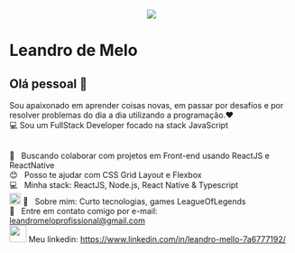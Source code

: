 



<h1 align="center">
  <img align="center" width="auto" src="https://ik.imagekit.io/jbqhfxwn5t/BestMeagerHoki-small_B6Z8Fu3mGo.gif">
</h1>


# Leandro de Melo

## Olá pessoal 👋
Sou apaixonado em aprender coisas novas, em passar por desafios e por resolver problemas do dia a dia utilizando a programação.:heart:
<br/>
:computer: Sou um FullStack Developer focado na stack JavaScript 

 
 <br/> :purple_heart: &nbsp; Buscando colaborar com projetos em Front-end usando ReactJS e ReactNative
 <br/> :blush: &nbsp; Posso te ajudar com CSS Grid Layout e Flexbox
 <br/> :computer: &nbsp; Minha stack: ReactJS, Node.js, React Native & Typescript
 <br/>
 <img src="https://ik.imagekit.io/jbqhfxwn5t/tumblr_n82wcrEHTy1sibomdo3_400_NQYQ4xb4u4.gif" width="20" heigth="20"/> 💬  &nbsp; 
 Sobre mim: Curto tecnologias, games LeagueOfLegends
 <br/> :email: &nbsp; Entre em contato comigo por e-mail: leandromeloprofissional@gmail.com
  <br/>
 <img width="30" heigth="30" src="https://ik.imagekit.io/jbqhfxwn5t/kisspng-linkedin-logo-computer-icons-business-symbol-linkedin-icon-5ab176563be596.8497903315215796062453_Zu_eK7wpdZ-.jpg"/> Meu linkedin: https://www.linkedin.com/in/leandro-mello-7a6777192/



